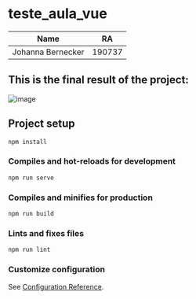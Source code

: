 # teste_aula_vue
| Name | RA |
|------|----|
|Johanna Bernecker|190737|

## This is the final result of the project:
![image](https://user-images.githubusercontent.com/70805406/144771480-daa6f1bc-bb46-4747-a19e-cc7bda6de52e.png)




## Project setup
```
npm install
```

### Compiles and hot-reloads for development
```
npm run serve
```

### Compiles and minifies for production
```
npm run build
```

### Lints and fixes files
```
npm run lint
```

### Customize configuration
See [Configuration Reference](https://cli.vuejs.org/config/).
